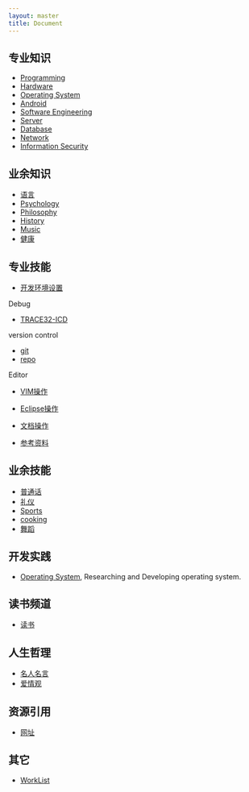 ```yaml
---
layout: master
title: Document
---
```


## 专业知识

* [Programming](knowledge/professional/programming)
* [Hardware](knowledge/professional/hardware)
* [Operating System](knowledge/professional/os)
* [Android](knowledge/professional/android)
* [Software Engineering](knowledge/professional/softwareengineer)
* [Server](knowledge/professional/server)
* [Database](knowledge/professional/database)
* [Network](knowledge/professional/network)
* [Information Security](knowledge/professional/security)

## 业余知识

* [语言](knowledge/others/language)
* [Psychology](knowledge/others/psychology)
* [Philosophy](knowledge/others/philosophy)
* [History](knowledge/others/history)
* [Music](knowledge/others/music)
* [健康](knowledge/others/health)

## 专业技能

* [开发环境设置](skill/professional/environment)

Debug

* [TRACE32-ICD](skill/professional/TRACE32-ICD.html)

version control

* [git](skill/professional/git.html)
* [repo](skill/professional/repo.html)

Editor

* [VIM操作](skill/professional/vim.html)
* [Eclipse操作](skill/professional/eclipse.html)
* [文档操作](skill/professional/document.html)

* [参考资料](skill/professional/reference.html)

## 业余技能

* [普通话](skill/others/mandarin)
* [礼仪](skill/others/etiquette)
* [Sports](skill/others/sports)
* [cooking](skill/others/cooking)
* [舞蹈](skill/others/dance)

## 开发实践

* [Operating System](knowledge/professional/os), Researching and Developing operating system.

## 读书频道

* [读书](reading)

## 人生哲理

* [名人名言](sayings)
* [爱情观](sayings/love.html)

## 资源引用

* [网址](resources/website.html)

## 其它

* [WorkList](others/worklist.html)
